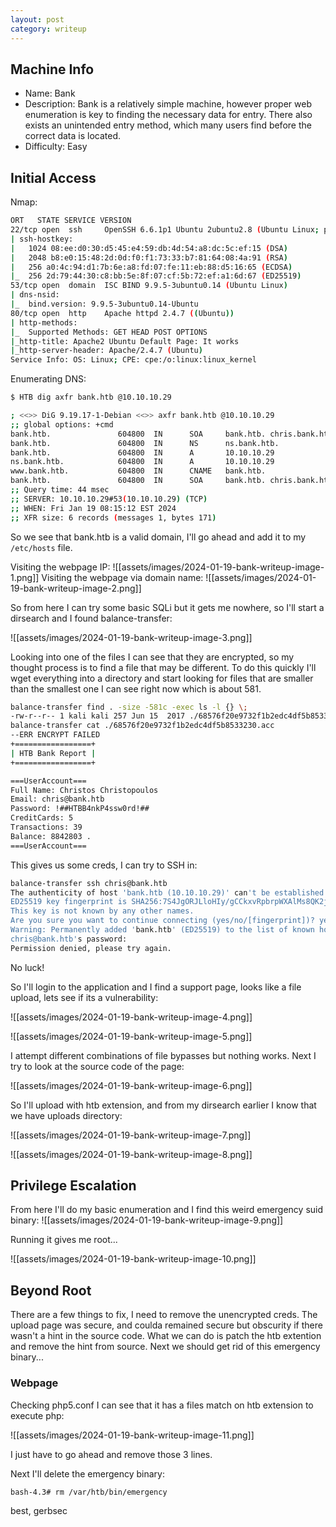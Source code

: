 ```yaml
---
layout: post
category: writeup
---
```


## Machine Info

- Name: Bank
- Description:  Bank is a relatively simple machine, however proper web enumeration is key to finding the necessary data for entry. There also exists an unintended entry method, which many users find before the correct data is located.
- Difficulty: Easy

## Initial Access

Nmap:
```bash
ORT   STATE SERVICE VERSION
22/tcp open  ssh     OpenSSH 6.6.1p1 Ubuntu 2ubuntu2.8 (Ubuntu Linux; protocol 2.0)
| ssh-hostkey: 
|   1024 08:ee:d0:30:d5:45:e4:59:db:4d:54:a8:dc:5c:ef:15 (DSA)
|   2048 b8:e0:15:48:2d:0d:f0:f1:73:33:b7:81:64:08:4a:91 (RSA)
|   256 a0:4c:94:d1:7b:6e:a8:fd:07:fe:11:eb:88:d5:16:65 (ECDSA)
|_  256 2d:79:44:30:c8:bb:5e:8f:07:cf:5b:72:ef:a1:6d:67 (ED25519)
53/tcp open  domain  ISC BIND 9.9.5-3ubuntu0.14 (Ubuntu Linux)
| dns-nsid: 
|_  bind.version: 9.9.5-3ubuntu0.14-Ubuntu
80/tcp open  http    Apache httpd 2.4.7 ((Ubuntu))
| http-methods: 
|_  Supported Methods: GET HEAD POST OPTIONS
|_http-title: Apache2 Ubuntu Default Page: It works
|_http-server-header: Apache/2.4.7 (Ubuntu)
Service Info: OS: Linux; CPE: cpe:/o:linux:linux_kernel
```

Enumerating DNS:
```bash
$ HTB dig axfr bank.htb @10.10.10.29   

; <<>> DiG 9.19.17-1-Debian <<>> axfr bank.htb @10.10.10.29
;; global options: +cmd
bank.htb.               604800  IN      SOA     bank.htb. chris.bank.htb. 2 604800 86400 2419200 604800
bank.htb.               604800  IN      NS      ns.bank.htb.
bank.htb.               604800  IN      A       10.10.10.29
ns.bank.htb.            604800  IN      A       10.10.10.29
www.bank.htb.           604800  IN      CNAME   bank.htb.
bank.htb.               604800  IN      SOA     bank.htb. chris.bank.htb. 2 604800 86400 2419200 604800
;; Query time: 44 msec
;; SERVER: 10.10.10.29#53(10.10.10.29) (TCP)
;; WHEN: Fri Jan 19 08:15:12 EST 2024
;; XFR size: 6 records (messages 1, bytes 171)

```

So we see that bank.htb is a valid domain, I'll go ahead and add it to my `/etc/hosts` file.

Visiting the webpage IP:
![[assets/images/2024-01-19-bank-writeup-image-1.png]]
Visiting the webpage via domain name:
![[assets/images/2024-01-19-bank-writeup-image-2.png]]

So from here I can try some basic SQLi but it gets me nowhere, so I'll start a dirsearch and I found balance-transfer:

![[assets/images/2024-01-19-bank-writeup-image-3.png]]

Looking into one of the files I can see that they are encrypted, so my thought process is to find a file that may be different. To do this quickly I'll wget everything into a directory and start looking for files that are smaller than the smallest one I can see right now which is about 581.

```bash
balance-transfer find . -size -581c -exec ls -l {} \;
-rw-r--r-- 1 kali kali 257 Jun 15  2017 ./68576f20e9732f1b2edc4df5b8533230.acc
balance-transfer cat ./68576f20e9732f1b2edc4df5b8533230.acc
--ERR ENCRYPT FAILED
+=================+
| HTB Bank Report |
+=================+

===UserAccount===
Full Name: Christos Christopoulos
Email: chris@bank.htb
Password: !##HTBB4nkP4ssw0rd!##
CreditCards: 5
Transactions: 39
Balance: 8842803 .
===UserAccount===
```

This gives us some creds, I can try to SSH in:
```bash
balance-transfer ssh chris@bank.htb
The authenticity of host 'bank.htb (10.10.10.29)' can't be established.
ED25519 key fingerprint is SHA256:7S4JgORJLloHIy/gCCkxvRpbrpWXAlMs8QK2jFtpn/w.
This key is not known by any other names.
Are you sure you want to continue connecting (yes/no/[fingerprint])? yes
Warning: Permanently added 'bank.htb' (ED25519) to the list of known hosts.
chris@bank.htb's password: 
Permission denied, please try again.
```

No luck!

So I'll login to the application and I find a support page, looks like a file upload, lets see if its a vulnerability:

![[assets/images/2024-01-19-bank-writeup-image-4.png]]

![[assets/images/2024-01-19-bank-writeup-image-5.png]]

I attempt different combinations of file bypasses but nothing works. Next I try to look at the source code of the page:

![[assets/images/2024-01-19-bank-writeup-image-6.png]]

So I'll upload with htb extension, and from my dirsearch earlier I know that we have uploads directory:

![[assets/images/2024-01-19-bank-writeup-image-7.png]]

![[assets/images/2024-01-19-bank-writeup-image-8.png]]
## Privilege Escalation

From here I'll do my basic enumeration and I find this weird emergency suid binary:
![[assets/images/2024-01-19-bank-writeup-image-9.png]]

Running it gives me root...

![[assets/images/2024-01-19-bank-writeup-image-10.png]]
## Beyond Root

There are a few things to fix, I need to remove the unencrypted creds. The upload page was secure, and coulda remained secure but obscurity if there wasn't a hint in the source code. What we can do is patch the htb extention and remove the hint from source. Next we should get rid of this emergency binary...

### Webpage

Checking php5.conf I can see that it has a files match on htb extension to execute php:

![[assets/images/2024-01-19-bank-writeup-image-11.png]]

I just have to go ahead and remove those 3 lines.

Next I'll delete the emergency binary:
```bash
bash-4.3# rm /var/htb/bin/emergency
```

best,
gerbsec
